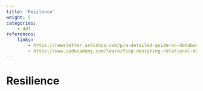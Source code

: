 ```yaml
---
title: 'Resilence'
weight: 5
categories:
    - ddl
references:
    links:
        - https://newsletter.ashishps.com/p/a-detailed-guide-on-database-indexes5
        - https://www.codecademy.com/learn/fscp-designing-relational-databases/modules/fscp-designing-a-database/cheatsheet
--- 
```


# Resilience
